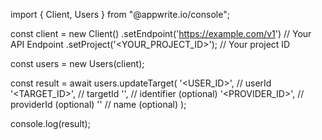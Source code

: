 import { Client, Users } from "@appwrite.io/console";

const client = new Client()
    .setEndpoint('https://example.com/v1') // Your API Endpoint
    .setProject('<YOUR_PROJECT_ID>'); // Your project ID

const users = new Users(client);

const result = await users.updateTarget(
    '<USER_ID>', // userId
    '<TARGET_ID>', // targetId
    '<IDENTIFIER>', // identifier (optional)
    '<PROVIDER_ID>', // providerId (optional)
    '<NAME>' // name (optional)
);

console.log(result);
